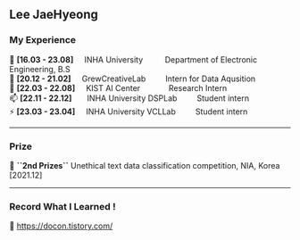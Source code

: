 ## Lee JaeHyeong

### My Experience
🔭 **[16.03 - 23.08]** &nbsp; &nbsp; INHA University &nbsp; &nbsp; &nbsp; &nbsp; &nbsp;Department of Electronic Engineering, B.S  
🤔 **[20.12 - 21.02]** &nbsp; &nbsp; GrewCreativeLab &nbsp; &nbsp; &nbsp; &nbsp; Intern for Data Aqusition  
🌱 **[22.03 - 22.08]** &nbsp; &nbsp; KIST AI Center &nbsp; &nbsp; &nbsp; &nbsp; &nbsp; &nbsp; Research Intern   
📫 **[22.11 - 22.12]** &nbsp; &nbsp; &nbsp; INHA University DSPLab &nbsp; &nbsp; &nbsp; &nbsp; Student intern  
⚡ **[23.03 - 23.04]** &nbsp; &nbsp; INHA University VCLLab &nbsp; &nbsp; &nbsp; &nbsp; Student intern  

___

### Prize
🥈 **\``2nd Prizes\``** Unethical text data classification competition, NIA, Korea [2021.12]

___

### Record What I Learned !  
🥂 https://docon.tistory.com/
